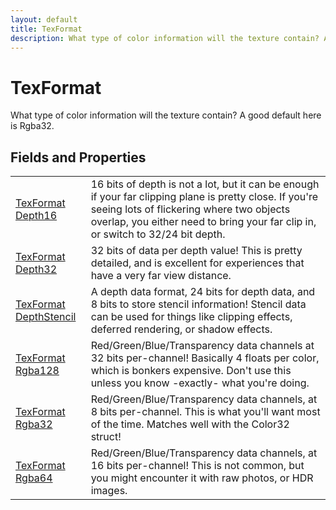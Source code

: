 ```yaml
---
layout: default
title: TexFormat
description: What type of color information will the texture contain? A good default here is Rgba32.
---
```

# TexFormat

What type of color information will the texture contain? A good default
here is Rgba32.


## Fields and Properties

|  |  |
|--|--|
|[TexFormat]({{site.url}}/Pages/Reference/TexFormat.html) [Depth16]({{site.url}}/Pages/Reference/TexFormat/Depth16.html)|16 bits of depth is not a lot, but it can be enough if your far clipping plane is pretty close. If you're seeing lots of flickering where two objects overlap, you either need to bring your far clip in, or switch to 32/24 bit depth.|
|[TexFormat]({{site.url}}/Pages/Reference/TexFormat.html) [Depth32]({{site.url}}/Pages/Reference/TexFormat/Depth32.html)|32 bits of data per depth value! This is pretty detailed, and is excellent for experiences that have a very far view distance.|
|[TexFormat]({{site.url}}/Pages/Reference/TexFormat.html) [DepthStencil]({{site.url}}/Pages/Reference/TexFormat/DepthStencil.html)|A depth data format, 24 bits for depth data, and 8 bits to store stencil information! Stencil data can be used for things like clipping effects, deferred rendering, or shadow effects.|
|[TexFormat]({{site.url}}/Pages/Reference/TexFormat.html) [Rgba128]({{site.url}}/Pages/Reference/TexFormat/Rgba128.html)|Red/Green/Blue/Transparency data channels at 32 bits per-channel! Basically 4 floats per color, which is bonkers expensive. Don't use this unless you know -exactly- what you're doing.|
|[TexFormat]({{site.url}}/Pages/Reference/TexFormat.html) [Rgba32]({{site.url}}/Pages/Reference/TexFormat/Rgba32.html)|Red/Green/Blue/Transparency data channels, at 8 bits per-channel. This is what you'll want most of the time. Matches well with the Color32 struct!|
|[TexFormat]({{site.url}}/Pages/Reference/TexFormat.html) [Rgba64]({{site.url}}/Pages/Reference/TexFormat/Rgba64.html)|Red/Green/Blue/Transparency data channels, at 16 bits per-channel! This is not common, but you might encounter it with raw photos, or HDR images.|



